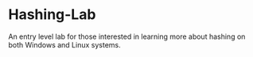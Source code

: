 # Hashing-Lab
An entry level lab for those interested in learning more about hashing on both Windows and Linux systems. 
